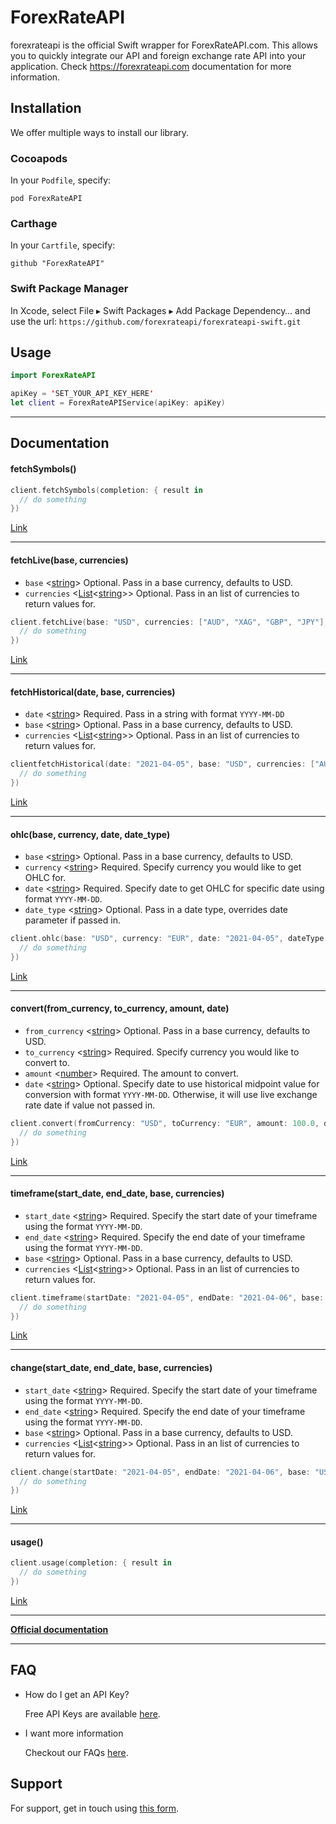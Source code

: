 # ForexRateAPI

forexrateapi is the official Swift wrapper for ForexRateAPI.com. This allows you to quickly integrate our API and foreign exchange rate API into your application. Check https://forexrateapi.com documentation for more information.

## Installation

We offer multiple ways to install our library.

### Cocoapods

In your `Podfile`, specify:

`pod ForexRateAPI`

### Carthage

In your `Cartfile`, specify:

`github "ForexRateAPI"`

### Swift Package Manager

In Xcode, select File ▸ Swift Packages ▸ Add Package Dependency… and use the url: `https://github.com/forexrateapi/forexrateapi-swift.git`

## Usage

```swift
import ForexRateAPI

apiKey = 'SET_YOUR_API_KEY_HERE'
let client = ForexRateAPIService(apiKey: apiKey)
```
---
## Documentation

#### fetchSymbols()
```swift
client.fetchSymbols(completion: { result in
  // do something
})
```

[Link](https://forexrateapi.com/documentation#api_symbol)

---
#### fetchLive(base, currencies)

- `base` <[string]> Optional. Pass in a base currency, defaults to USD.
- `currencies` <[List]<[string]>> Optional. Pass in an list of currencies to return values for.

```swift
client.fetchLive(base: "USD", currencies: ["AUD", "XAG", "GBP", "JPY"], completion: { result in
  // do something
})
```

[Link](https://forexrateapi.com/documentation#api_realtime)

---
#### fetchHistorical(date, base, currencies)

- `date` <[string]> Required. Pass in a string with format `YYYY-MM-DD`
- `base` <[string]> Optional. Pass in a base currency, defaults to USD.
- `currencies` <[List]<[string]>> Optional. Pass in an list of currencies to return values for.

```swift
clientfetchHistorical(date: "2021-04-05", base: "USD", currencies: ["AUD", "XAG", "GBP", "JPY"], completion: { result in
  // do something
})
```

[Link](https://forexrateapi.com/documentation#api_historical)

---
#### ohlc(base, currency, date, date_type)

- `base` <[string]> Optional. Pass in a base currency, defaults to USD.
- `currency` <[string]> Required. Specify currency you would like to get OHLC for.
- `date` <[string]> Required. Specify date to get OHLC for specific date using format `YYYY-MM-DD`.
- `date_type` <[string]> Optional. Pass in a date type, overrides date parameter if passed in.

```swift
client.ohlc(base: "USD", currency: "EUR", date: "2021-04-05", dateType: nil, completion: { result in
  // do something
})
```

[Link](https://forexrateapi.com/documentation#api_ohlc)

---
#### convert(from_currency, to_currency, amount, date)

- `from_currency` <[string]> Optional. Pass in a base currency, defaults to USD.
- `to_currency` <[string]> Required. Specify currency you would like to convert to.
- `amount` <[number]> Required. The amount to convert.
- `date` <[string]> Optional. Specify date to use historical midpoint value for conversion with format `YYYY-MM-DD`. Otherwise, it will use live exchange rate date if value not passed in.

```swift
client.convert(fromCurrency: "USD", toCurrency: "EUR", amount: 100.0, date: "2021-04-05", completion: { result in
  // do something
})
```

[Link](https://forexrateapi.com/documentation#api_convert)

---
#### timeframe(start_date, end_date, base, currencies)

- `start_date` <[string]> Required. Specify the start date of your timeframe using the format `YYYY-MM-DD`.
- `end_date` <[string]> Required. Specify the end date of your timeframe using the format `YYYY-MM-DD`.
- `base` <[string]> Optional. Pass in a base currency, defaults to USD.
- `currencies` <[List]<[string]>> Optional. Pass in an list of currencies to return values for.

```swift
client.timeframe(startDate: "2021-04-05", endDate: "2021-04-06", base: "USD", currencies: ["AUD", "XAG", "GBP", "JPY"], completion: { result in
  // do something
})
```

[Link](https://forexrateapi.com/documentation#api_timeframe)

---
#### change(start_date, end_date, base, currencies)

- `start_date` <[string]> Required. Specify the start date of your timeframe using the format `YYYY-MM-DD`.
- `end_date` <[string]> Required. Specify the end date of your timeframe using the format `YYYY-MM-DD`.
- `base` <[string]> Optional. Pass in a base currency, defaults to USD.
- `currencies` <[List]<[string]>> Optional. Pass in an list of currencies to return values for.

```swift
client.change(startDate: "2021-04-05", endDate: "2021-04-06", base: "USD", currencies: ["AUD", "XAG", "GBP", "JPY"], completion: { result in
  // do something
})
```

[Link](https://forexrateapi.com/documentation#api_change)

---
#### usage()

```swift
client.usage(completion: { result in
  // do something
})
```

[Link](https://forexrateapi.com/documentation#api_usage)

---
**[Official documentation](https://forexrateapi.com/documentation)**

---
## FAQ

- How do I get an API Key?

    Free API Keys are available [here](https://forexrateapi.com).

- I want more information

    Checkout our FAQs [here](https://forexrateapi.com/faq).


## Support

For support, get in touch using [this form](https://forexrateapi.com/contact).


[List]: https://www.w3schools.com/python/python_datatypes.asp 'List'
[number]: https://www.w3schools.com/python/python_datatypes.asp 'Number'
[string]: https://www.w3schools.com/python/python_datatypes.asp 'String'